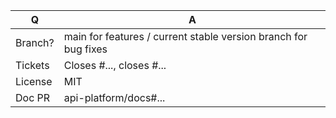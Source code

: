| Q             | A
| ------------- | ---
| Branch?       | main for features / current stable version branch for bug fixes <!-- see below -->
| Tickets       | Closes #..., closes #... <!-- please link related issues if existing -->
| License       | MIT
| Doc PR        | api-platform/docs#... <!-- required for new features -->
<!--
Replace this notice with a short description of your feature/bugfix. This will help people
understand your PR and can be used as a start for the documentation.

Branch: 
- the stable/latest 3.x for bug fixes
- main for new features

For security issues please email contact@les-tilleuls.coop.

Additionally:
 - Always add tests and ensure they pass.
 - Never break backward compatibility (see https://symfony.com/bc).
 - Bug fixes must be submitted against the current stable version branch.
 - Features and deprecations must be submitted against the main branch.
 - Legacy code removals go to the main branch.
 - Update CHANGELOG.md file.
 - Follow the [Conventional Commits specification](https://www.conventionalcommits.org/).
-->
